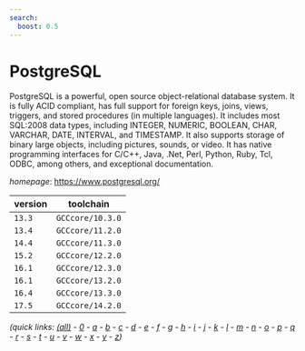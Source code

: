 ```yaml
---
search:
  boost: 0.5
---
```

# PostgreSQL

PostgreSQL is a powerful, open source object-relational database system.  It is fully ACID compliant, has full support for foreign keys,  joins, views, triggers, and stored procedures (in multiple languages).  It includes most SQL:2008 data types, including INTEGER,  NUMERIC, BOOLEAN, CHAR, VARCHAR, DATE, INTERVAL, and TIMESTAMP.  It also supports storage of binary large objects, including pictures,  sounds, or video. It has native programming interfaces for C/C++, Java,  .Net, Perl, Python, Ruby, Tcl, ODBC, among others, and exceptional documentation.

*homepage*: <https://www.postgresql.org/>

version | toolchain
--------|----------
``13.3`` | ``GCCcore/10.3.0``
``13.4`` | ``GCCcore/11.2.0``
``14.4`` | ``GCCcore/11.3.0``
``15.2`` | ``GCCcore/12.2.0``
``16.1`` | ``GCCcore/12.3.0``
``16.1`` | ``GCCcore/13.2.0``
``16.4`` | ``GCCcore/13.3.0``
``17.5`` | ``GCCcore/14.2.0``


*(quick links: [(all)](../index.md) - [0](../0/index.md) - [a](../a/index.md) - [b](../b/index.md) - [c](../c/index.md) - [d](../d/index.md) - [e](../e/index.md) - [f](../f/index.md) - [g](../g/index.md) - [h](../h/index.md) - [i](../i/index.md) - [j](../j/index.md) - [k](../k/index.md) - [l](../l/index.md) - [m](../m/index.md) - [n](../n/index.md) - [o](../o/index.md) - [p](../p/index.md) - [q](../q/index.md) - [r](../r/index.md) - [s](../s/index.md) - [t](../t/index.md) - [u](../u/index.md) - [v](../v/index.md) - [w](../w/index.md) - [x](../x/index.md) - [y](../y/index.md) - [z](../z/index.md))*

